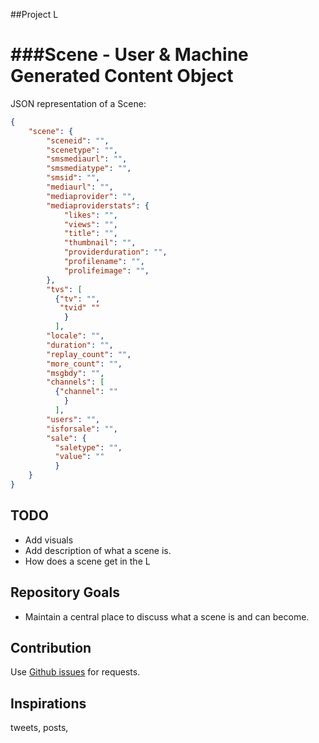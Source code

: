##Project L

###Scene - User &amp; Machine Generated Content Object
=====


JSON representation of a Scene:

```json
{
    "scene": {
        "sceneid": "",
        "scenetype": "",
        "smsmediaurl": "",
        "smsmediatype": "",
        "smsid": "",
        "mediaurl": "",
        "mediaprovider": "",
        "mediaproviderstats": {
            "likes": "",
            "views": "",
            "title": "",
            "thumbnail": "",
            "providerduration": "",
            "profilename": "",
            "prolifeimage": "",
        },
        "tvs": [
          {"tv": "",
           "tvid" ""
            }
          ],
        "locale": "",
        "duration": "",
        "replay_count": "",
        "more_count": "",
        "msgbdy": "",
        "channels": [
          {"channel": ""
            }
          ],
        "users": "",
        "isforsale": "",
        "sale": {
          "saletype": "",
          "value": ""
          }
    }
}
```

TODO
------------
* Add visuals
* Add description of what a scene is.
* How does a scene get in the L


Repository Goals
------------
* Maintain a central place to discuss what a scene is and can become.


Contribution
------------

Use [Github issues](https://github.com/projectL/Scene/issues) for requests.


Inspirations
------------
tweets, posts, 
